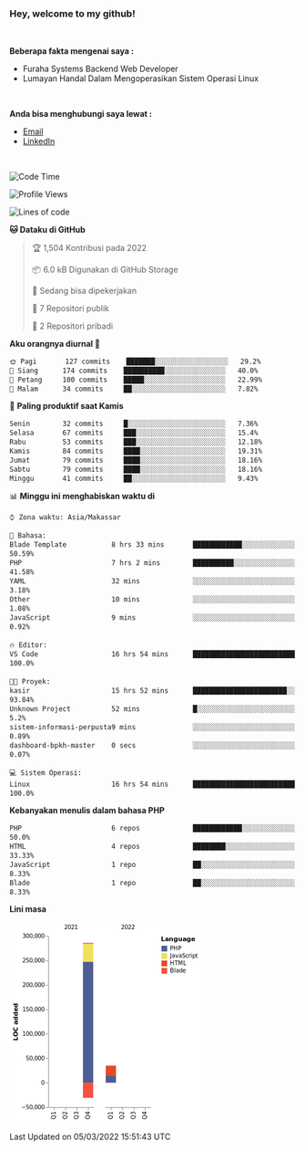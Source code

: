 <h3>Hey, welcome to my github!</h3>

<br>

<p><strong>Beberapa fakta mengenai saya :</strong></p>

<ul>
  <li>Furaha Systems Backend Web Developer</li>
  <li>Lumayan Handal Dalam Mengoperasikan Sistem Operasi Linux</li>
</ul>

<br>

<p><strong>Anda bisa menghubungi saya lewat :</strong></p>

<ul>
  <li><a href="mailto:renaldiapriyanto419@gmail.com">Email</a></li>
  <li><a href="https://www.linkedin.com/in/renaldi-kadang-314314206/">LinkedIn</a></li>
</ul>

<br>

<!--START_SECTION:waka-->
![Code Time](http://img.shields.io/badge/Code%20Time-34%20hrs%2024%20mins-blue)

![Profile Views](http://img.shields.io/badge/Profil%20dilihat-17-blue)

![Lines of code](https://img.shields.io/badge/Sejak%20Hello%20World%20aku%20telah%20menulis-291%20Thousand%20baris%20kode-blue)

**🐱 Dataku di GitHub** 

> 🏆 1,504 Kontribusi pada 2022
 > 
> 📦 6.0 kB Digunakan di GitHub Storage 
 > 
> 💼 Sedang bisa dipekerjakan
 > 
> 📜 7 Repositori publik 
 > 
> 🔑 2 Repositori pribadi  
 > 
**Aku orangnya diurnal 🐤** 

```text
🌞 Pagi       127 commits    ███████░░░░░░░░░░░░░░░░░░   29.2% 
🌆 Siang      174 commits    ██████████░░░░░░░░░░░░░░░   40.0% 
🌃 Petang     100 commits    █████░░░░░░░░░░░░░░░░░░░░   22.99% 
🌙 Malam      34 commits     ██░░░░░░░░░░░░░░░░░░░░░░░   7.82%

```
📅 **Paling produktif saat Kamis** 

```text
Senin        32 commits     █░░░░░░░░░░░░░░░░░░░░░░░░   7.36% 
Selasa       67 commits     ███░░░░░░░░░░░░░░░░░░░░░░   15.4% 
Rabu         53 commits     ███░░░░░░░░░░░░░░░░░░░░░░   12.18% 
Kamis        84 commits     ████░░░░░░░░░░░░░░░░░░░░░   19.31% 
Jumat        79 commits     ████░░░░░░░░░░░░░░░░░░░░░   18.16% 
Sabtu        79 commits     ████░░░░░░░░░░░░░░░░░░░░░   18.16% 
Minggu       41 commits     ██░░░░░░░░░░░░░░░░░░░░░░░   9.43%

```


📊 **Minggu ini menghabiskan waktu di** 

```text
⌚︎ Zona waktu: Asia/Makassar

💬 Bahasa: 
Blade Template           8 hrs 33 mins       ████████████░░░░░░░░░░░░░   50.59% 
PHP                      7 hrs 2 mins        ██████████░░░░░░░░░░░░░░░   41.58% 
YAML                     32 mins             ░░░░░░░░░░░░░░░░░░░░░░░░░   3.18% 
Other                    10 mins             ░░░░░░░░░░░░░░░░░░░░░░░░░   1.08% 
JavaScript               9 mins              ░░░░░░░░░░░░░░░░░░░░░░░░░   0.92%

🔥 Editor: 
VS Code                  16 hrs 54 mins      █████████████████████████   100.0%

🐱‍💻 Proyek: 
kasir                    15 hrs 52 mins      ███████████████████████░░   93.84% 
Unknown Project          52 mins             █░░░░░░░░░░░░░░░░░░░░░░░░   5.2% 
sistem-informasi-perpusta9 mins              ░░░░░░░░░░░░░░░░░░░░░░░░░   0.89% 
dashboard-bpkh-master    0 secs              ░░░░░░░░░░░░░░░░░░░░░░░░░   0.07%

💻 Sistem Operasi: 
Linux                    16 hrs 54 mins      █████████████████████████   100.0%

```

**Kebanyakan menulis dalam bahasa PHP** 

```text
PHP                      6 repos             ████████████░░░░░░░░░░░░░   50.0% 
HTML                     4 repos             ████████░░░░░░░░░░░░░░░░░   33.33% 
JavaScript               1 repo              ██░░░░░░░░░░░░░░░░░░░░░░░   8.33% 
Blade                    1 repo              ██░░░░░░░░░░░░░░░░░░░░░░░   8.33%

```


**Lini masa**

![Chart not found](https://raw.githubusercontent.com/Sylent-Sys/Sylent-Sys/main/charts/bar_graph.png) 


 Last Updated on 05/03/2022 15:51:43 UTC
<!--END_SECTION:waka-->
